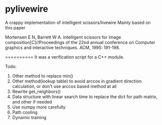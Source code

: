pylivewire
==========

A crappy implementation of intelligent scissors/livewire
Mainly based on this paper

Mortensen E N, Barrett W A. Intelligent scissors for image composition[C]//Proceedings of the 22nd annual conference on Computer graphics and interactive techniques. ACM, 1995: 191-198.

==========
It was a verification script for a C++ module.

Todo:
1. Other method to replace min()
2. Other method(lookup table) to avoid arccos in gradient direction calculation, or don't use arccos based method at all
3. Rewrite get_neighbors()
4. Data structure with linear search time to replace the dict for path matrix, and other if needed
5. Use numpy more carefully
6. Path cooling
7. Dynamic training

